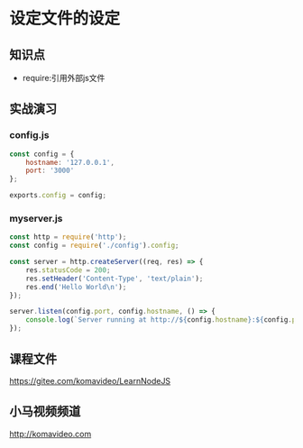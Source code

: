 设定文件的设定
============

## 知识点

* require:引用外部js文件

## 实战演习

### config.js

~~~javascript
const config = {
    hostname: '127.0.0.1',
    port: '3000'
};

exports.config = config;
~~~

### myserver.js

~~~javascript
const http = require('http');
const config = require('./config').config;

const server = http.createServer((req, res) => {
    res.statusCode = 200;
    res.setHeader('Content-Type', 'text/plain');
    res.end('Hello World\n');
});

server.listen(config.port, config.hostname, () => {
    console.log(`Server running at http://${config.hostname}:${config.port}/`);
});
~~~

## 课程文件

https://gitee.com/komavideo/LearnNodeJS

## 小马视频频道

http://komavideo.com
